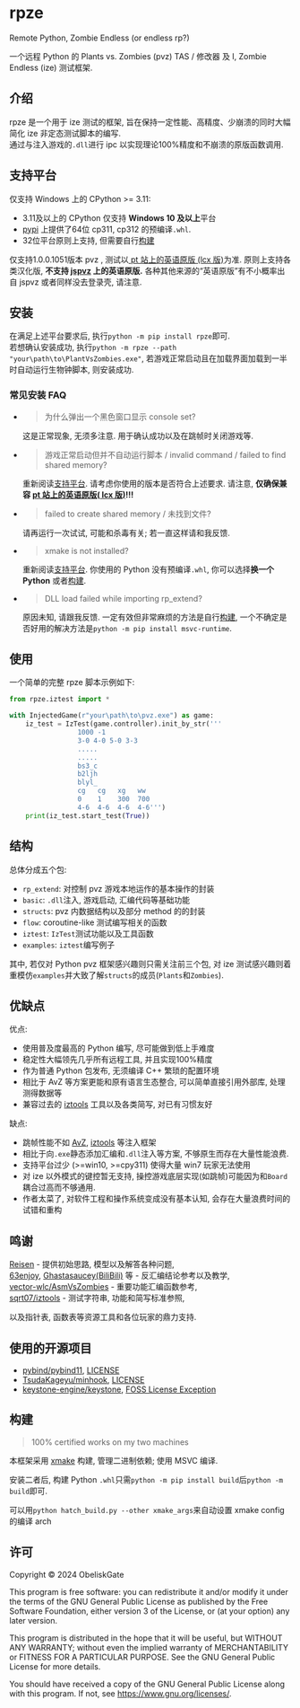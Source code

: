 # rpze

Remote Python, Zombie Endless (or endless rp?)

一个远程 Python 的 Plants vs. Zombies (pvz) TAS / 修改器 及 I, Zombie Endless (ize) 测试框架.

## 介绍

rpze 是一个用于 ize 测试的框架, 旨在保持一定性能、高精度、少崩溃的同时大幅简化 ize 非定态测试脚本的编写.  
通过与注入游戏的`.dll`进行 ipc 以实现理论100%精度和不崩溃的原版函数调用.

## 支持平台
仅支持 Windows 上的 CPython >= 3.11:
- 3.11及以上的 CPython 仅支持 **Windows 10 及以上**平台
- [pypi](https://pypi.org/project/rpze/) 上提供了64位 cp311, cp312 的预编译`.whl`.
- 32位平台原则上支持, 但需要自行[构建](#构建)

仅支持1.0.0.1051版本 pvz , 测试以[ pt 站上的英语原版 (lcx 版)](https://pvz.tools/download/)为准. 原则上支持各类汉化版, **不支持 [jspvz](http://jspvz.com/download.htm) 上的英语原版.** 各种其他来源的“英语原版”有不小概率出自 jspvz 或者同样没去登录壳, 请注意.

## 安装
在满足上述平台要求后, 执行`python -m pip install rpze`即可.  
若想确认安装成功, 执行`python -m rpze --path "your\path\to\PlantVsZombies.exe"`, 若游戏正常启动且在加载界面加载到一半时自动运行生物钟脚本, 则安装成功.
### 常见安装 FAQ
- 
    > 为什么弹出一个黑色窗口显示 console set? 

    这是正常现象, 无须多注意. 用于确认成功以及在跳帧时关闭游戏等.
-
    > 游戏正常启动但并不自动运行脚本 / invalid command / failed to find shared memory?

    重新阅读[支持平台](#支持平台). 请考虑你使用的版本是否符合上述要求. 请注意, **仅确保兼容 [pt 站上的英语原版( lcx 版)](https://pvz.tools/download/)!!!**
-
    > failed to create shared memory / 未找到文件?

    请再运行一次试试, 可能和杀毒有关; 若一直这样请和我反馈.
-
    > xmake is not installed?

    重新阅读[支持平台](#支持平台). 你使用的 Python 没有预编译`.whl`, 你可以选择**换一个 Python** 或者[构建](#构建).
-
    > DLL load failed while importing rp_extend?

    原因未知, 请跟我反馈. 一定有效但非常麻烦的方法是自行[构建](#构建), 一个不确定是否好用的解决方法是`python -m pip install msvc-runtime`.


## 使用
 一个简单的完整 rpze 脚本示例如下:
```python
from rpze.iztest import *

with InjectedGame(r"your\path\to\pvz.exe") as game:
    iz_test = IzTest(game.controller).init_by_str('''
                 1000 -1
                 3-0 4-0 5-0 3-3
                 .....
                 .....
                 bs3_c
                 b2ljh
                 blyl_
                 cg   cg   xg   ww
                 0    1    300  700
                 4-6  4-6  4-6  4-6''')
    print(iz_test.start_test(True))
```

## 结构
总体分成五个包:
- `rp_extend`: 对控制 pvz 游戏本地运作的基本操作的封装
- `basic`: `.dll`注入, 游戏启动, 汇编代码等基础功能
- `structs`: pvz 内数据结构以及部分 method 的的封装
- `flow`: coroutine-like 测试编写相关的函数
- `iztest`: `IzTest`测试功能以及工具函数
- `examples`: `iztest`编写例子

其中, 若仅对 Python pvz 框架感兴趣则只需关注前三个包, 对 ize 测试感兴趣则着重模仿`examples`并大致了解`structs`的成员(`Plants`和`Zombies`).


## 优缺点
优点:
- 使用普及度最高的 Python 编写, 尽可能做到低上手难度
- 稳定性大幅领先几乎所有远程工具, 并且实现100%精度
- 作为普通 Python 包发布, 无须编译 C++ 繁琐的配置环境
- 相比于 AvZ 等方案更能和原有语言生态整合, 可以简单直接引用外部库, 处理测得数据等
- 兼容过去的 [iztools](https://github.com/sqrt07/iztools) 工具以及各类简写, 对已有习惯友好

缺点:
- 跳帧性能不如 [AvZ](https://github.com/vector-wlc/AsmVsZombies), [iztools](https://github.com/sqrt07/iztools) 等注入框架
- 相比于向`.exe`静态添加汇编和`.dll`注入等方案, 不够原生而存在大量性能浪费.
- 支持平台过少 (>=win10, >=cpy311) 使得大量 win7 玩家无法使用
- 对 ize 以外模式的键控暂无支持, 操控游戏底层实现(如跳帧)可能因为和`Board`耦合过高而不够通用.
- 作者太菜了, 对软件工程和操作系统变成没有基本认知, 会存在大量浪费时间的试错和重构

## 鸣谢
[Reisen](https://github.com/alumkal) - 提供初始思路, 模型以及解答各种问题,   
[63enjoy](https://github.com/POP63enjoy), [Ghastasaucey(BiliBili)](https://space.bilibili.com/384775811) 等 - 反汇编结论参考以及教学,  
[vector-wlc/AsmVsZombies](https://github.com/vector-wlc/AsmVsZombies) - 重要功能汇编函数参考,  
[sqrt07/iztools](https://github.com/sqrt07/iztools)  -  测试字符串, 功能和简写标准参照,

以及指针表, 函数表等资源工具和各位玩家的鼎力支持.

## 使用的开源项目
- [pybind/pybind11](https://github.com/pybind/pybind11), [LICENSE](https://github.com/pybind/pybind11/blob/master/LICENSE)
- [TsudaKageyu/minhook](https://github.com/TsudaKageyu/minhook), [LICENSE](https://github.com/TsudaKageyu/minhook/blob/master/LICENSE.txt)
- [keystone-engine/keystone](https://github.com/keystone-engine/keystone), [FOSS License Exception](https://github.com/keystone-engine/keystone/blob/master/EXCEPTIONS-CLIENT)

## 构建
> 100% certified works on my two machines

本框架采用 [xmake](https://xmake.io) 构建, 管理二进制依赖; 使用 MSVC 编译.

安装二者后, 构建 Python `.whl`只需`python -m pip install build`后`python -m build`即可.

可以用`python hatch_build.py --other xmake_args`来自动设置 xmake config 的编译 arch

## 许可
Copyright © 2024 ObeliskGate

This program is free software: you can redistribute it and/or modify it under the terms of the GNU General Public License as published by the Free Software Foundation, either version 3 of the License, or (at your option) any later version.

This program is distributed in the hope that it will be useful, but WITHOUT ANY WARRANTY; without even the implied warranty of MERCHANTABILITY or FITNESS FOR A PARTICULAR PURPOSE. See the GNU General Public License for more details.

You should have received a copy of the GNU General Public License along with this program. If not, see https://www.gnu.org/licenses/.